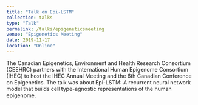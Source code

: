 ```yaml
---
title: "Talk on Epi-LSTM"
collection: talks
type: "Talk"
permalink: /talks/epigeneticsmeeting
venue: "Epigenetics Meeting"
date: 2019-11-17
location: "Online"
---
```


The Canadian Epigenetics, Environment and Health Research Consortium (CEEHRC) partners with the International Human Epigenome Consortium (IHEC) to host the IHEC Annual Meeting and the 6th Canadian Conference on Epigenetics. The talk was about Epi-LSTM: A recurrent neural network model that builds cell type-agnostic representations of the human epigenome. 

